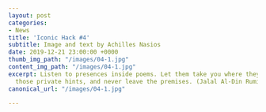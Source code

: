 ```yaml
---
layout: post
categories:
- News
title: 'Iconic Hack #4'
subtitle: Image and text by Achilles Nasios
date: 2019-12-21 23:00:00 +0000
thumb_img_path: "/images/04-1.jpg"
content_img_path: "/images/04-1.jpg"
excerpt: Listen to presences inside poems. Let them take you where they will. Follow
  those private hints, and never leave the premises. (Jalal Al-Din Rumi)
canonical_url: "/images/04-1.jpg"

---
```

